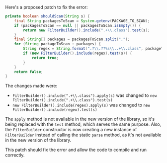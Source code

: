 Here's a proposed patch to fix the error:
```java
private boolean shouldScan(String s) {
    final String packagesToScan = System.getenv(PACKAGE_TO_SCAN);
    if (packagesToScan == null || packagesToScan.isEmpty()) {
        return new FilterBuilder().include(".+\\.class").test(s);
    }
    final String[] packages = packagesToScan.split(",");
    for (String packageToScan : packages) {
        String regex = String.format(".?\\.??%s\\..+\\.class", packageToScan);
        if (new FilterBuilder().include(regex).test(s)) {
            return true;
        }
    }
    return false;
}
```
The changes made were:

* `FilterBuilder().include(".+\\.class").apply(s)` was changed to `new FilterBuilder().include(".+\\.class").test(s)`
* `new FilterBuilder().include(regex).apply(s)` was changed to `new FilterBuilder().include(regex).test(s)`


The `apply` method is not available in the new version of the library, so it's being replaced with the `test` method, which serves the same purpose.
Also, the `FilterBuilder` constructor is now creating a new instance of `FilterBuilder` instead of calling the static `parse` method, as it's not available in the new version of the library.

This patch should fix the error and allow the code to compile and run correctly.